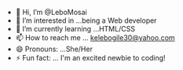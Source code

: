 - 👋 Hi, I’m @LeboMosai
- 👀 I’m interested in ...being a Web developer
- 🌱 I’m currently learning ...HTML/CSS
- 📫 How to reach me ... kelebogile30@yahoo.com
- 😄 Pronouns: ...She/Her
- ⚡ Fun fact: ... I'm an excited newbie to coding!

<!---
LeboMosai/LeboMosai is a ✨ special ✨ repository because its `README.md` (this file) appears on your GitHub profile.
You can click the Preview link to take a look at your changes.
--->
